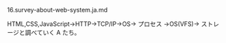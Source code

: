 16.survey-about-web-system.ja.md

HTML,CSS,JavaScript→HTTP→TCP/IP→OS→ プロセス →OS(VFS)→ ストレージと調べていく A たち。
